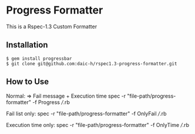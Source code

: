 Progress Formatter
=======================

This is a Rspec-1.3 Custom Formatter

Installation
------------

    $ gem install progressbar
    $ git clone git@github.com:daic-h/rspec1.3-progress-formatter.git

How to Use
------------

Normal: => Fail message + Execution time
    spec -r "file-path/progress-formatter" -f Progress */*.rb

Fail list only:
    spec -r "file-path/progress-formatter" -f OnlyFail */*.rb

Execution time only:
    spec -r "file-path/progress-formatter" -f OnlyTime */*.rb
